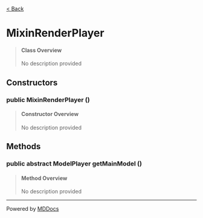 [< Back](..)
# MixinRenderPlayer #
>#### Class Overview ####
>No description provided
## Constructors ##
### public MixinRenderPlayer () ###
>#### Constructor Overview ####
>No description provided
>
## Methods ##
### public abstract ModelPlayer getMainModel () ###
>#### Method Overview ####
>No description provided
>

---
Powered by [MDDocs](https://github.com/VRCube/MDDocs)